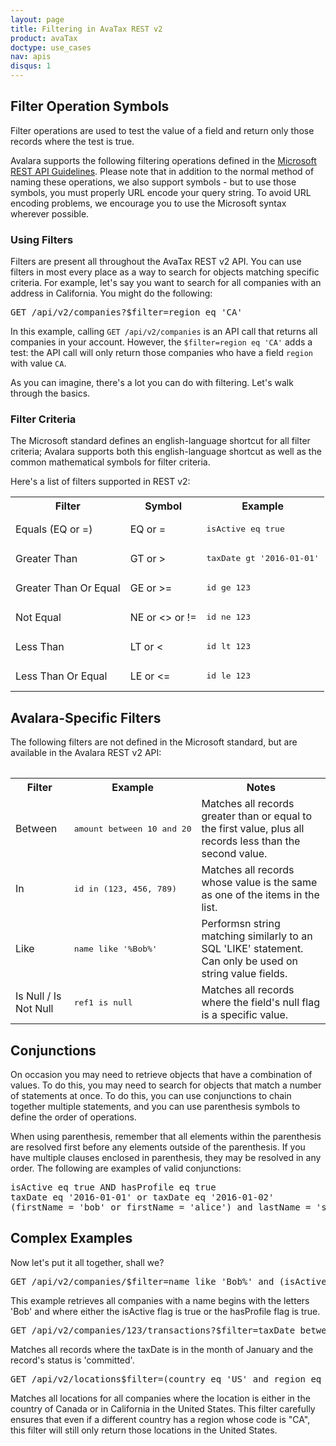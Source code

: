 ```yaml
---
layout: page
title: Filtering in AvaTax REST v2
product: avaTax
doctype: use_cases
nav: apis
disqus: 1
---
```


<h2>Filter Operation Symbols</h2>

Filter operations are used to test the value of a field and return only those records where the test is true.

Avalara supports the following filtering operations defined in the <a href="https://github.com/Microsoft/api-guidelines/blob/master/Guidelines.md#97-filtering">Microsoft REST API Guidelines</a>.  Please note that in addition to the normal method of naming these operations, we also support symbols - but to use those symbols, you must properly URL encode your query string.  To avoid URL encoding problems, we encourage you to use the Microsoft syntax wherever possible.

<h3>Using Filters</h3>

Filters are present all throughout the AvaTax REST v2 API.  You can use filters in most every place as a way to search for objects matching specific criteria.  For example, let's say you want to search for all companies with an address in California.  You might do the following:

<pre>GET /api/v2/companies?$filter=region eq 'CA'</pre>

In this example, calling `GET /api/v2/companies` is an API call that returns all companies in your account.  However, the `$filter=region eq 'CA'` adds a test: the API call will only return those companies who have a field `region` with value `CA`.

As you can imagine, there's a lot you can do with filtering.  Let's walk through the basics.

<h3>Filter Criteria</h3>

The Microsoft standard defines an english-language shortcut for all filter criteria; Avalara supports both this english-language shortcut as well as the common mathematical symbols for filter criteria. 

Here's a list of filters supported in REST v2:

<div class="mobile-table">
    <table class="styled-table">
        <tr>
            <th>Filter</th>
            <th>Symbol</th>
            <th>Example</th>
        </tr>
        <tr>
            <td>Equals (EQ or =)</td>
            <td>EQ or =</td>
            <td><pre>isActive eq true</pre></td>
        </tr>
        <tr>
            <td>Greater Than</td>
            <td>GT or &gt;</td>
            <td><pre>taxDate gt '2016-01-01'</pre></td>
        </tr>
        <tr>
            <td>Greater Than Or Equal</td>
            <td>GE or &gt;=</td>
            <td><pre>id ge 123</pre></td>
        </tr>
        <tr>
            <td>Not Equal</td>
            <td>NE or &lt;&gt; or !=</td>
            <td><pre>id ne 123</pre></td>
        </tr>
        <tr>
            <td>Less Than</td>
            <td>LT or &lt;</td>
            <td><pre>id lt 123</pre></td>
        </tr>
        <tr>
            <td>Less Than Or Equal</td>
            <td>LE or &lt;=</td>
            <td><pre>id le 123</pre></td>
        </tr>
    <table>
</div>

<h2>Avalara-Specific Filters</h2>

The following filters are not defined in the Microsoft standard, but are available in the Avalara REST v2 API:
<div class="mobile-table">
    <table class="styled-table">
        <tr>
            <th>Filter</th>
            <th>Example</th>
            <th>Notes</th>
        </tr>
        <tr>
            <td>Between</td>
            <td><pre>amount between 10 and 20</pre></td>
            <td>Matches all records greater than or equal to the first value, plus all records less than the second value.</td>
        </tr>
        <tr>
            <td>In</td>
            <td><pre>id in (123, 456, 789)</pre></td>
            <td>Matches all records whose value is the same as one of the items in the list.</td>
        </tr>
        <tr>
            <td>Like</td>
            <td><pre>name like '%Bob%'</pre></td>
            <td>Performsn string matching similarly to an SQL 'LIKE' statement.  Can only be used on string value fields.</td>
        </tr>
        <tr>
            <td>Is Null / Is Not Null</td>
            <td><pre>ref1 is null</pre></td>
            <td>Matches all records where the field's null flag is a specific value.</td>
        </tr>
    <table>
</div>

<h2>Conjunctions</h2>

On occasion you may need to retrieve objects that have a combination of values.  To do this, you may need to search for objects that match a number of statements at once.  To do this, you can use conjunctions to chain together multiple statements, and you can use parenthesis symbols to define the order of operations.

When using parenthesis, remember that all elements within the parenthesis are resolved first before any elements outside of the parenthesis.  If you have multiple clauses enclosed in parenthesis, they may be resolved in any order.  The following are examples of valid conjunctions:

<pre>
isActive eq true AND hasProfile eq true
taxDate eq '2016-01-01' or taxDate eq '2016-01-02'
(firstName = 'bob' or firstName = 'alice') and lastName = 'smith'
</pre>

<h2>Complex Examples</h2>

Now let's put it all together, shall we?

<pre>GET /api/v2/companies/$filter=name like 'Bob%' and (isActive eq true or hasProfile eq true)</pre>

This example retrieves all companies with a name begins with the letters 'Bob' and where either the isActive flag is true or the hasProfile flag is true.

<pre>GET /api/v2/companies/123/transactions?$filter=taxDate between '2016-01-01' and '2016-02-01' and status eq committed</pre>

Matches all records where the taxDate is in the month of January and the record's status is 'committed'.</td>

<pre>GET /api/v2/locations$filter=(country eq 'US' and region eq 'CA') or (country eq 'CA')</pre>

Matches all locations for all companies where the location is either in the country of Canada or in California in the United States.  This filter carefully ensures that even if a different country has a region whose code is "CA", this filter will still only return those locations in the United States.


